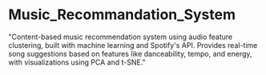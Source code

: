 # Music_Recommandation_System
"Content-based music recommendation system using audio feature clustering, built with machine learning and Spotify's API. Provides real-time song suggestions based on features like danceability, tempo, and energy, with visualizations using PCA and t-SNE."
